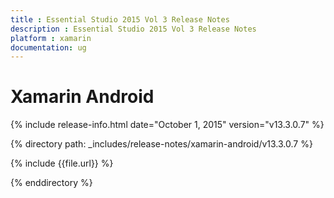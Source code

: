 ```yaml
---
title : Essential Studio 2015 Vol 3 Release Notes
description : Essential Studio 2015 Vol 3 Release Notes
platform : xamarin
documentation: ug
---
```


# Xamarin Android

{% include release-info.html date="October 1, 2015" version="v13.3.0.7" %} 

{% directory path: _includes/release-notes/xamarin-android/v13.3.0.7 %}


{% include {{file.url}} %}

{% enddirectory %}